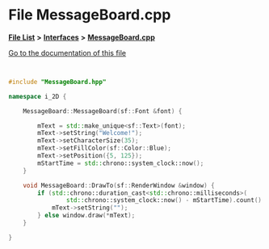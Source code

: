 

# File MessageBoard.cpp

[**File List**](files.md) **>** [**Interfaces**](dir_e52260c07c5ca641bf485ae92612dd08.md) **>** [**MessageBoard.cpp**](_message_board_8cpp.md)

[Go to the documentation of this file](_message_board_8cpp.md)

```C++


#include "MessageBoard.hpp"

namespace i_2D {

    MessageBoard::MessageBoard(sf::Font &font) {

        mText = std::make_unique<sf::Text>(font);
        mText->setString("Welcome!");
        mText->setCharacterSize(35);
        mText->setFillColor(sf::Color::Blue);
        mText->setPosition({5, 125});
        mStartTime = std::chrono::system_clock::now();
    }

    void MessageBoard::DrawTo(sf::RenderWindow &window) {
        if (std::chrono::duration_cast<std::chrono::milliseconds>(
                std::chrono::system_clock::now() - mStartTime).count() > 10000) {
            mText->setString("");
        } else window.draw(*mText);
    }

}

```

